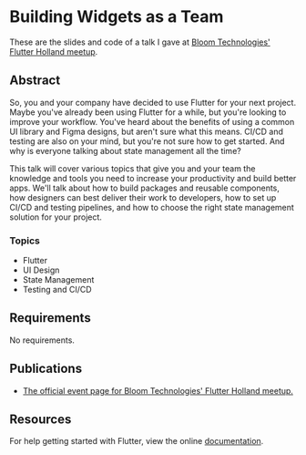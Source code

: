 # Building Widgets as a Team

These are the slides and code of a talk I gave at [Bloom Technologies' Flutter Holland meetup](https://www.meetup.com/flutter-holland/events/297943457/).

## Abstract

So, you and your company have decided to use Flutter for your next project. Maybe you've already been using Flutter for a while, but you're looking to improve your workflow. You've heard about the benefits of using a common UI library and Figma designs, but aren't sure what this means. CI/CD and testing are also on your mind, but you're not sure how to get started. And why is everyone talking about state management all the time?

This talk will cover various topics that give you and your team the knowledge and tools you need to increase your productivity and build better apps. We'll talk about how to build packages and reusable components, how designers can best deliver their work to developers, how to set up CI/CD and testing pipelines, and how to choose the right state management solution for your project.

### Topics

- Flutter
- UI Design
- State Management
- Testing and CI/CD

## Requirements

No requirements.

## Publications

- [The official event page for Bloom Technologies' Flutter Holland meetup.](https://www.meetup.com/flutter-holland/events/297943457/)

## Resources

For help getting started with Flutter, view the online [documentation](https://flutter.dev/).
